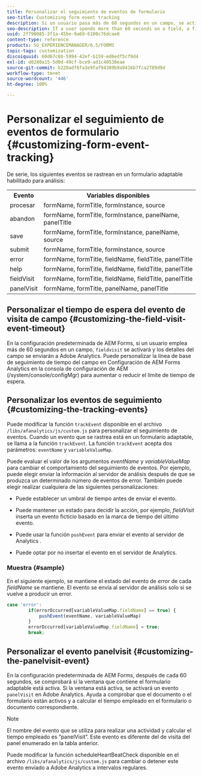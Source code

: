 ```yaml
---
title: Personalizar el seguimiento de eventos de formulario
seo-title: Customizing form event tracking
description: Si un usuario pasa más de 60 segundos en un campo, se activará un evento de visita de campo y los detalles del campo se enviarán a Adobe SiteCatalyst.
seo-description: If a user spends more than 60 seconds on a field, a fieldvisit event is triggered and the details of the field are sent to Adobe SiteCatalyst.
uuid: 2f790085-2f1a-45be-9a69-6100c76dcae0
content-type: reference
products: SG_EXPERIENCEMANAGER/6.5/FORMS
topic-tags: customization
discoiquuid: 60d67c6b-5994-42ef-b159-ed6edf5cf9d4
exl-id: d0280a15-5d0d-49cf-bce9-ad1c40530eae
source-git-commit: b220adf6fa3e9faf94389b9a9416b7fca2f89d9d
workflow-type: tm+mt
source-wordcount: '446'
ht-degree: 100%

---
```


# Personalizar el seguimiento de eventos de formulario {#customizing-form-event-tracking}

De serie, los siguientes eventos se rastrean en un formulario adaptable habilitado para análisis:

<table>
 <tbody>
  <tr>
   <th>Evento</th>
   <th>Variables disponibles</th>
  </tr>
  <tr>
   <td>procesar</td>
   <td>formName, formTitle, formInstance, source</td>
  </tr>
  <tr>
   <td>abandon</td>
   <td>formName, formTitle, formInstance, panelName, panelTitle</td>
  </tr>
  <tr>
   <td>save</td>
   <td>formName, formTitle, formInstance, panelName, source</td>
  </tr>
  <tr>
   <td>submit</td>
   <td>formName, formTitle, formInstance, source</td>
  </tr>
  <tr>
   <td>error</td>
   <td>formName, formTitle, fieldName, fieldTitle, panelTitle</td>
  </tr>
  <tr>
   <td>help</td>
   <td>formName, formTitle, fieldName, fieldTitle, panelTitle</td>
  </tr>
  <tr>
   <td>fieldVisit</td>
   <td>formName, formTitle, fieldName, fieldTitle, panelTitle<br /> </td>
  </tr>
  <tr>
   <td>panelVisit</td>
   <td>formName, formTitle, panelName, panelTitle</td>
  </tr>
 </tbody>
</table>

## Personalizar el tiempo de espera del evento de visita de campo {#customizing-the-field-visit-event-timeout}

En la configuración predeterminada de AEM Forms, si un usuario emplea más de 60 segundos en un campo, `fieldvisit` se activará y los detalles del campo se enviarán a Adobe Analytics. Puede personalizar la línea de base de seguimiento de tiempo del campo en Configuración de AEM Forms Analytics en la consola de configuración de AEM (/system/console/configMgr) para aumentar o reducir el límite de tiempo de espera.

## Personalizar los eventos de seguimiento {#customizing-the-tracking-events}

Puede modificar la función `trackEvent` disponible en el archivo `/libs/afanalytics/js/custom.js` para personalizar el seguimiento de eventos. Cuando un evento que se rastrea está en un formulario adaptable, se llama a la función `trackEvent`. La función `trackEvent` acepta dos parámetros: `eventName` y `variableValueMap`.

Puede evaluar el valor de los argumentos *eventName* y *variableValueMap* para cambiar el comportamiento del seguimiento de eventos. Por ejemplo, puede elegir enviar la información al servidor de análisis después de que se produzca un determinado número de eventos de error. También puede elegir realizar cualquiera de las siguientes personalizaciones:

* Puede establecer un umbral de tiempo antes de enviar el evento.
* Puede mantener un estado para decidir la acción, por ejemplo, *fieldVisit* inserta un evento ficticio basado en la marca de tiempo del último evento.
* Puede usar la función `pushEvent` para enviar el evento al servidor de Analytics *.*

* Puede optar por no insertar el evento en el servidor de Analytics.

### Muestra {#sample}

En el siguiente ejemplo, se mantiene el estado del evento de *error* de cada *fieldName* se mantiene. El evento se envía al servidor de análisis solo si se vuelve a producir un error.

```javascript
case 'error':
        if(errorOccurred[variableValueMap.fieldName] == true) {
            pushEvent(eventName, variableValueMap)
        }
        errorOccurred[variableValueMap.fieldName] = true;
        break;
```

## Personalizar el evento panelvisit {#customizing-the-panelvisit-event}

En la configuración predeterminada de AEM Forms, después de cada 60 segundos, se comprobará si la ventana que contiene el formulario adaptable está activa. Si la ventana está activa, se activará un evento `panelVisit` en Adobe Analytics. Ayuda a comprobar que el documento o el formulario están activos y a calcular el tiempo empleado en el formulario o documento correspondiente.

>[!NOTE]
>
>El nombre del evento que se utiliza para realizar una actividad y calcular el tiempo empleado es “panelVisit”. Este evento es diferente del de visita del panel enumerado en la tabla anterior.

Puede modificar la función scheduleHeartBeatCheck disponible en el archivo `/libs/afanalytics/js/custom.js` para cambiar o detener este evento enviado a Adobe Analytics a intervalos regulares.

